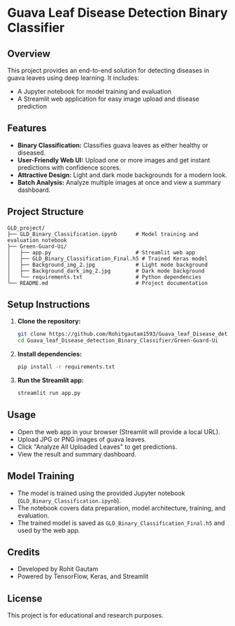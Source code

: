 # Guava Leaf Disease Detection Binary Classifier

## Overview
This project provides an end-to-end solution for detecting diseases in guava leaves using deep learning. It includes:
- A Jupyter notebook for model training and evaluation
- A Streamlit web application for easy image upload and disease prediction

## Features
- **Binary Classification:** Classifies guava leaves as either healthy or diseased.
- **User-Friendly Web UI:** Upload one or more images and get instant predictions with confidence scores.
- **Attractive Design:** Light and dark mode backgrounds for a modern look.
- **Batch Analysis:** Analyze multiple images at once and view a summary dashboard.

## Project Structure
```
GLD_project/
├── GLD_Binary_Classification.ipynb      # Model training and evaluation notebook
├── Green-Guard-Ui/
│   ├── app.py                           # Streamlit web app
│   ├── GLD_Binary_Classification_Final.h5 # Trained Keras model
│   ├── Background_img_2.jpg             # Light mode background
│   ├── Background_dark_img_2.jpg        # Dark mode background
│   └── requirements.txt                 # Python dependencies
└── README.md                            # Project documentation
```

## Setup Instructions
1. **Clone the repository:**
   ```bash
   git clone https://github.com/Rohitgautam1593/Guava_leaf_Disease_detection_Binary_Classifier.git
   cd Guava_leaf_Disease_detection_Binary_Classifier/Green-Guard-Ui
   ```
2. **Install dependencies:**
   ```bash
   pip install -r requirements.txt
   ```
3. **Run the Streamlit app:**
   ```bash
   streamlit run app.py
   ```

## Usage
- Open the web app in your browser (Streamlit will provide a local URL).
- Upload JPG or PNG images of guava leaves.
- Click "Analyze All Uploaded Leaves" to get predictions.
- View the result and summary dashboard.

## Model Training
- The model is trained using the provided Jupyter notebook (`GLD_Binary_Classification.ipynb`).
- The notebook covers data preparation, model architecture, training, and evaluation.
- The trained model is saved as `GLD_Binary_Classification_Final.h5` and used by the web app.

## Credits
- Developed by Rohit Gautam
- Powered by TensorFlow, Keras, and Streamlit

## License
This project is for educational and research purposes.